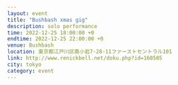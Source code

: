 ```yaml
---
layout: event
title: "Bushbash xmas gig"
description: solo performance
time: 2022-12-25 18:00:00 +0
endtime: 2022-12-25 22:00:00 +0
venue: Bushbash
location: 東京都江戸川区南小岩7-28-11ファーストセントラル101
link: http://www.renickbell.net/doku.php?id=160505
city: tokyo
category: event
---
```

